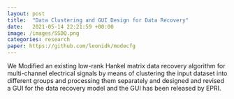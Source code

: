 ```yaml
---
layout: post
title:  "Data Clustering and GUI Design for Data Recovery"
date:   2021-05-14 22:21:59 +00:00
image: /images/SSDQ.png
categories: research
paper: https://github.com/leonidk/modecfg
---
```

We Modified an existing low-rank Hankel matrix data recovery algorithm for multi-channel electrical signals by
means of clustering the input dataset into different groups and processing them separately and designed and revised a GUI for the data recovery model and the GUI has been released by EPRI.